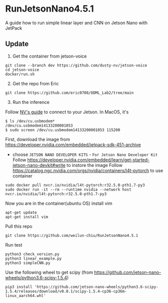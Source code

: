 # RunJetsonNano4.5.1
A guide how to run simple linear layer and CNN on Jetson Nano with JetPack

## Update
1. Get the container from jetson-voice
```
git clone --branch dev https://github.com/dusty-nv/jetson-voice
cd jetson-voice
docker/run.sh
```
2. Get the repo from Eric
```
git clone https://github.com/eric0708/ODML_Lab2/tree/main
```
3. Run the inference


Follow [NV's guide](https://developer.nvidia.com/embedded/learn/get-started-jetson-nano-devkit#setup) to connect to your Jetson. In MacOS, it's
```
$ ls /dev/cu.usbmodem*
/dev/cu.usbmodem14133200001053
$ sudo screen /dev/cu.usbmodem14133200001053 115200
```

First, download the image from https://developer.nvidia.com/embedded/jetpack-sdk-451-archive
- choose `JETSON NANO DEVELOPER KITS` - `For Jetson Nano Developer Kit`
Follow https://developer.nvidia.com/embedded/learn/get-started-jetson-nano-devkit#write to instore the image
Follow https://catalog.ngc.nvidia.com/orgs/nvidia/containers/l4t-pytorch to use container
```
sudo docker pull nvcr.io/nvidia/l4t-pytorch:r32.5.0-pth1.7-py3
sudo docker run -it --rm --runtime nvidia --network host nvcr.io/nvidia/l4t-pytorch:r32.5.0-pth1.7-py3
```
Now you are in the container(ubuntu OS)
install vim
```
apt-get update
apt-get install vim
```
Pull this repo
```
git clone https://github.com/weilun-chiu/RunJetsonNano4.5.1
```
Run test
```
python3 check_version.py
python3 linear_example.py
python3 simpleCNN.py
```
Use the following wheel to get scipy (from https://github.com/jetson-nano-wheels/python3.6-scipy-1.5.4)
```
pip3 install 'https://github.com/jetson-nano-wheels/python3.6-scipy-1.5.4/releases/download/v0.0.1/scipy-1.5.4-cp36-cp36m-linux_aarch64.whl'
```
